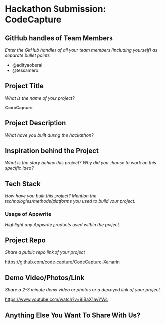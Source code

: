 # Hackathon Submission: CodeCapture


## GitHub handles of Team Members  
_Enter the GitHub handles of all your team members (including yourself) as separate bullet points_

- @adityaoberai
- @tessamero

## Project Title
_What is the name of your project?_

CodeCapture


## Project Description    
_What have you built during the hackathon?_

<!--

The project I created is...

-->

## Inspiration behind the Project  
_What is the story behind this project? Why did you choose to work on this specific idea?_

<!--

The reason I chose this idea/project was...

-->

## Tech Stack    
_How have you built this project? Mention the technologies/methods/platforms you used to build your project._

<!--

The technologies I used...

-->

### Usage of Appwrite
_Highlight any Appwrite products used within the project._

<!--

- Appwrite Databases

I used Appwrite Databases to...

- Appwrite Storage

I used Appwrite Storage to...

.
.
.

-->

## Project Repo  
_Share a public repo link of your project_

https://github.com/code-capture/CodeCapture-Xamarin


## Demo Video/Photos/Link
_Share a 2-3 minute demo video or photos or a deployed link of your project_

https://www.youtube.com/watch?v=9IBaX1avYWc


## Anything Else You Want To Share With Us?
